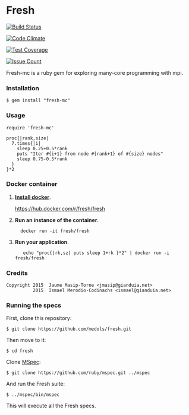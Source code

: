 # Fresh

[![Build Status](https://travis-ci.org/medols/fresh.svg)](https://travis-ci.org/medols/fresh)

[![Code Climate](https://codeclimate.com/github/medols/fresh/badges/gpa.svg)](https://codeclimate.com/github/medols/fresh)

[![Test Coverage](https://codeclimate.com/github/medols/fresh/badges/coverage.svg)](https://codeclimate.com/github/medols/fresh/coverage)

[![Issue Count](https://codeclimate.com/github/medols/fresh/badges/issue_count.svg)](https://codeclimate.com/github/medols/fresh)

Fresh-mc is a ruby gem for exploring many-core programming with mpi.

### Installation

    $ gem install "fresh-mc"

### Usage

    require 'fresh-mc'

    proc{|rank,size|
      7.times{|i|
        sleep 0.25+0.5*rank
        puts "Iter #{i+1} from node #{rank+1} of #{size} nodes"
        sleep 0.75-0.5*rank
      }
    }*2

### Docker container

1. **[Install docker](https://docs.docker.com/installation/)**.

    https://hub.docker.com/r/fresh/fresh

2. **Run an instance of the container**.

    ```shell
      docker run -it fresh/fresh
    ```

3. **Run your application**.

    ```shell
       echo "proc{|rk,sz| puts sleep 1+rk }*2" | docker run -i fresh/fresh
    ```

### Credits

    Copyright 2015  Jaume Masip-Torne <jmasip@gianduia.net>
              2015  Ismael Merodio-Codinachs <ismael@gianduia.net>

### Running the specs

First, clone this repository:

    $ git clone https://github.com/medols/fresh.git

Then move to it:

    $ cd fresh

Clone [MSpec](http://github.com/ruby/mspec):

    $ git clone https://github.com/ruby/mspec.git ../mspec

And run the Fresh suite:

    $ ../mspec/bin/mspec

This will execute all the Fresh specs.

